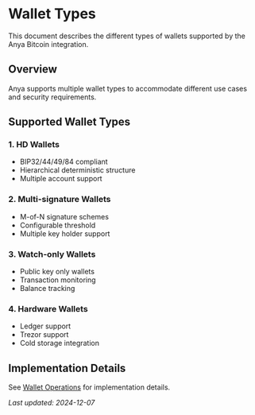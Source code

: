 # Wallet Types

This document describes the different types of wallets supported by the Anya Bitcoin integration.

## Overview

Anya supports multiple wallet types to accommodate different use cases and security requirements.

## Supported Wallet Types

### 1. HD Wallets
- BIP32/44/49/84 compliant
- Hierarchical deterministic structure
- Multiple account support

### 2. Multi-signature Wallets
- M-of-N signature schemes
- Configurable threshold
- Multiple key holder support

### 3. Watch-only Wallets
- Public key only wallets
- Transaction monitoring
- Balance tracking

### 4. Hardware Wallets
- Ledger support
- Trezor support
- Cold storage integration

## Implementation Details

See [Wallet Operations](wallet-operations.md) for implementation details.

*Last updated: 2024-12-07*
